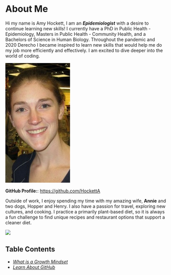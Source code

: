 # About Me

Hi my name is Amy Hockett, I am an ***Epidemiologist*** with a desire to continue learning new skills! I currently have a PhD in Public Health - Epidemiology, Masters in Public Health - Community Health, and a Bachelors of Science in Human Biology. Throughout the pandemic and 2020 Derecho I became inspired to learn new skills that would help me do my job more efficiently and effectively. I am excited to dive deeper into the world of coding.

![Amy](/AmyPicture.jpg)

**GitHub Profile:**: https://github.com/HockettA

Outside of work, I enjoy spending my time with my amazing wife, **Annie** and two dogs, Hopper and Henry. I also have a passion for travel, exploring new cultures, and cooking. I practice a primarily plant-based diet, so it is always a fun challenge to find unique recipes and restaurant options that support a cleaner diet. 

<a href = "url"><img src = "https://ellischiropracticofpuyallup.com/wp-content/uploads/2013/07/25.jpg" width = "250"></a>

## Table Contents
* [*What is a Growth Mindset*](GrowthMindset.md)
* [*Learn About GitHub*](Markdown.md)
